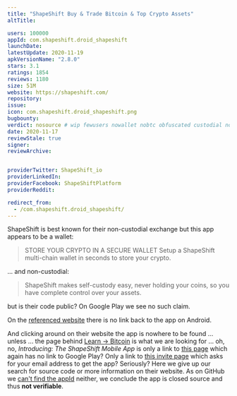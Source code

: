 ```yaml
---
title: "ShapeShift Buy & Trade Bitcoin & Top Crypto Assets"
altTitle: 

users: 100000
appId: com.shapeshift.droid_shapeshift
launchDate: 
latestUpdate: 2020-11-19
apkVersionName: "2.8.0"
stars: 3.1
ratings: 1854
reviews: 1180
size: 51M
website: https://shapeshift.com/
repository: 
issue: 
icon: com.shapeshift.droid_shapeshift.png
bugbounty: 
verdict: nosource # wip fewusers nowallet nobtc obfuscated custodial nosource nonverifiable reproducible bounty defunct
date: 2020-11-17
reviewStale: true
signer: 
reviewArchive:


providerTwitter: ShapeShift_io
providerLinkedIn: 
providerFacebook: ShapeShiftPlatform
providerReddit: 

redirect_from:
  - /com.shapeshift.droid_shapeshift/
---
```



ShapeShift is best known for their non-custodial exchange but this app appears
to be a wallet:

> STORE YOUR CRYPTO IN A SECURE WALLET
> Setup a ShapeShift multi-chain wallet in seconds to store your crypto.

... and non-custodial:

> ShapeShift makes self-custody easy, never holding your coins, so you have
  complete control over your assets.

but is their code public? On Google Play we see no such claim.

On the [referenced website](https://shapeshift.com/) there is no link back to
the app on Android.

And clicking around on their website the app is nowhere to be found ... unless
... the page behind [Learn -> Bitcoin](https://shapeshift.com/category/bitcoin)
is what we are looking for ... oh, no, *Introducing: The ShapeShift Mobile App*
is only a link to [this page](https://shapeshift.com/library/mobile-app) which
again has no link to Google Play? Only a link to
[this invite page](https://shapeshift.com/invite) which asks for your email
address to get the app? Seriously? Here we give up our search for source code or
more information on their website. As on GitHub we
[can't find the appId](https://github.com/search?q=%22com.shapeshift.droid_shapeshift%22&type=code)
neither, we conclude the app is closed source and thus **not verifiable**.